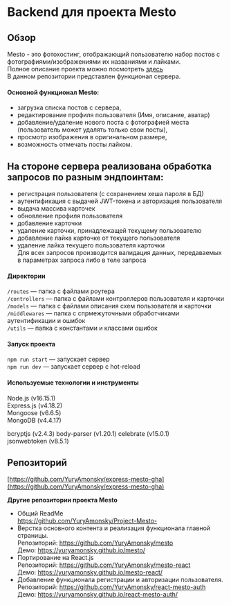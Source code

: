 # Backend для проекта Mesto  
## Обзор
Mesto - это фотохостинг, отображающий пользователю набор постов с фотографиями/изображениями их названиями и лайками.  
Полное описание проекта можно посмотреть [здесь](https://github.com/YuryAmonsky/Project-Mesto-)  
В данном репозитории представлен функционал сервера. 
  
#### Основной функционал Mesto:
 - загрузка списка постов с сервера,
 - редактирование профиля пользователя (Имя, описание, аватар)
 - добавление/удаление нового поста с фотографией места (пользователь может удалять только свои посты),
 - просмотр изображения в оригинальном размере,
 - возможность отмечать посты лайком.  
 
## На стороне сервера реализована обработка запросов по разным эндпоинтам:  
 - регистрация пользователя (с сохранением хеша пароля в БД)  
 - аутентификация с выдачей JWT-токена и авторизация пользователя  
 - выдача массива карточек  
 - обновление профиля пользователя  
 - добавление карточки  
 - удаление карточки, принадлежащей текущему пользователю  
 - добавление лайка карточке от текущего пользователя  
 - удаление лайка текущего пользователя карточки  
 Для всех запросов производится валидация данных, передаваемых в параметрах запроса либо в теле запроса  

#### Директории

`/routes` — папка с файлами роутера  
`/controllers` — папка с файлами контроллеров пользователя и карточки   
`/models` — папка с файлами описания схем пользователя и карточки  
`/middlewares` — папка с спрмежуточными обработчиками аутентификации и ошибок  
`/utils` — папка с константами и классами ошибок  

#### Запуск проекта

`npm run start` — запускает сервер   
`npm run dev` — запускает сервер с hot-reload

#### Используемые технологии и инструменты  
  Node.js (v16.15.1)  
  Express.js (v4.18.2)  
  Mongoose (v6.6.5)  
  MongoDB (v4.4.17)  
  
  bcryptjs (v2.4.3)
  body-parser (v1.20.1)
  celebrate (v15.0.1)  
  jsonwebtoken (v8.5.1)

## Репозиторий
[https://github.com/YuryAmonsky/express-mesto-gha](https://github.com/YuryAmonsky/express-mesto-gha)

**Другие репозитории проекта Mesto**
* Общий ReadMe  
  https://github.com/YuryAmonsky/Project-Mesto-  
* Верстка основного контента и реализация функционала главной страницы.  
   Репозиторий: https://github.com/YuryAmonsky/mesto  
   Демо: https://yuryamonsky.github.io/mesto/  
*  Портирование на React.js  
   Репозиторий: https://github.com/YuryAmonsky/mesto-react  
   Демо: https://yuryamonsky.github.io/mesto-react/   
* Добавление функционала регистрации и авторизации пользователя.  
   Репозиторий: https://github.com/YuryAmonsky/react-mesto-auth  
   Демо: https://yuryamonsky.github.io/react-mesto-auth/   
